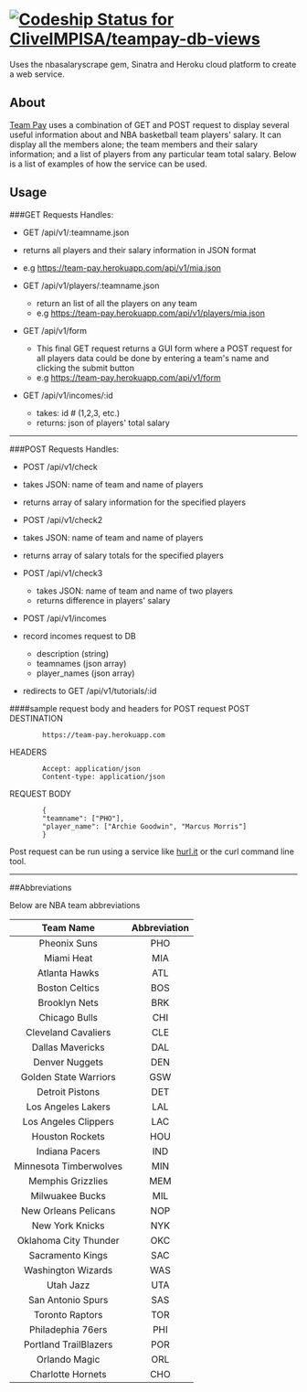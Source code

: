 [ ![Codeship Status for CliveIMPISA/teampay-db-views](https://codeship.com/projects/53d69530-5383-0132-6b4d-4ac7d15cf06b/status)](https://codeship.com/projects/48953)
========

Uses the nbasalaryscrape gem, Sinatra and Heroku cloud platform to create a web service.
## About
[Team Pay]("https://team-pay.herokuapp.com") uses a combination of GET and POST request to display several useful information about and NBA basketball team players' salary.
It can display all the members alone; the team members and their salary information; and a list of players from any particular team total salary. Below is a list of examples of how the service can be used.

## Usage
###GET Requests
Handles:


- GET /api/v1/:teamname.json

 - returns all players and their salary information in JSON format
 - e.g https://team-pay.herokuapp.com/api/v1/mia.json


- GET /api/v1/players/:teamname.json

  - return an list of all the players on any team
  - e.g https://team-pay.herokuapp.com/api/v1/players/mia.json


- GET /api/v1/form
  - This final GET request returns a GUI form where a POST request for all players data could be done by entering a team's name and clicking the submit button
  - e.g https://team-pay.herokuapp.com/api/v1/form


- GET /api/v1/incomes/:id
  - takes: id # (1,2,3, etc.)
  - returns: json of players' total salary

***
###POST Requests
Handles:

- POST /api/v1/check
 - takes JSON: name of team and name of players
 - returns array of salary information for the specified players


- POST /api/v1/check2
 - takes JSON: name of team and name of players
 - returns array of salary totals for the specified players


- POST /api/v1/check3
  - takes JSON: name of team and name of two players
  - returns difference in players' salary


- POST /api/v1/incomes
 - record incomes request to DB
    - description (string)
    - teamnames (json array)
    - player_names (json array)
  - redirects to GET /api/v1/tutorials/:id


####sample request body and headers for POST request
POST DESTINATION
````
        https://team-pay.herokuapp.com

````
HEADERS
````
        Accept: application/json
        Content-type: application/json
````
REQUEST BODY
````
		{
		"teamname": ["PHO"],
		"player_name": ["Archie Goodwin", "Marcus Morris"]
		}
````
Post request can be run using a service like [hurl.it]("http://www.hurl.it")
or the curl command line tool.
***

##Abbreviations

Below are NBA team abbreviations

|  Team Name |Abbreviation  |
|:---------------:|:-----:|
|Pheonix Suns|PHO|
|Miami Heat|MIA|
|Atlanta Hawks |ATL|
|Boston Celtics|BOS|
|Brooklyn Nets|BRK|
|Chicago Bulls|CHI|
|Cleveland Cavaliers|CLE|
|Dallas Mavericks|DAL|
|Denver Nuggets|DEN|
|Golden State Warriors|GSW|
|Detroit Pistons|DET|
|Los Angeles Lakers|LAL|
|Los Angeles Clippers|LAC|
|Houston Rockets|HOU|
|Indiana Pacers|IND|
|Minnesota Timberwolves|MIN|
|Memphis Grizzlies| MEM|
|Milwuakee Bucks| MIL|
|New Orleans Pelicans| NOP|
|New York Knicks|NYK|
|Oklahoma City Thunder|OKC|
|Sacramento Kings| SAC|
|Washington Wizards|WAS|
|Utah Jazz| UTA|
|San Antonio Spurs|SAS|
|Toronto Raptors|TOR|
|Philadephia 76ers|PHI|
|Portland TrailBlazers|POR|
|Orlando Magic|ORL|
|Charlotte Hornets|CHO|

